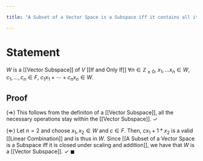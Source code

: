 ```yaml
---

title: "A Subset of a Vector Space is a Subspace iff it contains all its Linear Combinations"

---
```

# Statement
$W$ is a [[Vector Subspace]] of $V$ [[If and Only If]] $\forall n \in \mathbb{Z}_{\geq 0}$, $x_{1}, \dots x_{n} \in W$, $c_{1}, \dots, c_{n} \in F$, $c_{1} x_{1} + \cdots + c_{n} x_{n} \in W$.

## Proof
$(\Rightarrow)$ This follows from the definiton of a [[Vector Subspace]], all the necessary operations stay within the [[Vector Subspace]]. $\checkmark$

($\Leftarrow$) Let $n = 2$ and choose $x_{1}, x_{2} \in W$ and $c \in F$. Then, $c x_{1} + 1 * x_{2}$ is a valid [[Linear Combination]] and is thus in $W$. Since [[A Subset of a Vector Space is a Subspace iff it is closed under scaling and addition]], we have that $W$ is a [[Vector Subspace]]. $\checkmark$ $\blacksquare$
